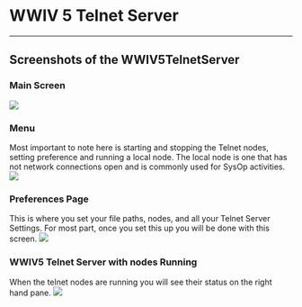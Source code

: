 # WWIV 5 Telnet Server
***

## Screenshots of the WWIV5TelnetServer
### Main Screen
![](https://github.com/wwivbbs/wwiv/blob/master/screenshots/wwiv5telnet/WWIV5_Telnet_Server_Main.png)

### Menu
Most important to note here is starting and stopping the Telnet nodes, setting preference and running
a local node. The local node is one that has not network connections open and is commonly used for SysOp
activities.
![](https://github.com/wwivbbs/wwiv/blob/master/screenshots/wwiv5telnet/WWIV5_Telnet_Server_Menu.png)

### Preferences Page
This is where you set your file paths, nodes, and all your Telnet Server Settings. For most part, once you set this up you will be done with this screen.
![](https://github.com/wwivbbs/wwiv/blob/master/screenshots/wwiv5telnet/WWIV5_Telnet_Server_Preferences.png)

### WWIV5 Telnet Server with nodes Running
When the telnet nodes are running you will see their status on the right hand pane.
![](https://github.com/wwivbbs/wwiv/blob/master/screenshots/wwiv5telnet/WWIV5_Telnet_Server_Running.png)